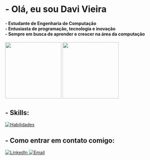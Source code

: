 <h1> - Olá, eu sou Davi Vieira </h1>

<h4> 
  - Estudante de Engenharia de Computação <br>
  - Entusiasta de programação, tecnologia e inovação <br>
  - Sempre em busca de aprender e crescer na área da computação
</h4>

<div> 
  <img height="180em" src="https://github-readme-stats.vercel.app/api?username=V1eiraz&show_icons=true&theme=tokyonight&include_all_commits=true&count_private=true"/> 
  <img height="180em" src="https://github-readme-stats.vercel.app/api/top-langs/?username=V1eiraz&layout=compact&langs_count=7&theme=tokyonight&cache_seconds=3600"/>
</div>

<h2> - Skills: </h2>
  <a href="https://skillicons.dev" target="_blank">
    <img src="https://skillicons.dev/icons?i=c,python,git,github" alt="Habilidades" />
  </a>

<h2> - Como entrar em contato comigo: </h2> 
  <a href="https://www.linkedin.com/in/davi-vieira-8b0332365/" target="_blank"> 
    <img src="https://skillicons.dev/icons?i=linkedin" alt="LinkedIn"/> 
  </a>
  
  <a href="mailto:davienzo984@gmail.com" target="_blank"> 
    <img src="https://skillicons.dev/icons?i=gmail" alt="Email"/> 
  </a> 

